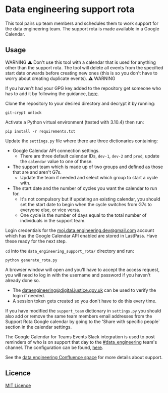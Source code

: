 # Data engineering support rota

This tool pairs up team members and schedules them to work support for the data engineering team. The support rota is made available in a Google Calendar.

## Usage

WARNING :warning: Don't use this tool with a calendar that is used for anything other than the support rota. The tool will delete all events from the specified start date onwards before creating new ones (this is so you don't have to worry about creating duplicate events). :warning: WARNING

If you haven't had your GPG key added to the repository get someone who has to add it by following the guidance, [here](./.git-crypt/README.md).

Clone the repository to your desired directory and decrypt it by running:

```
git-crypt unlock
```

Activate a Python virtual environment (tested with 3.10.4) then run:

```
pip install -r requirements.txt
```

Update the `settings.py` file where there are three dictionaries containing:

- Google Calendar API connection settings.
  - There are three default calendar IDs, `dev-1`, `dev-2` and `prod`, update the `calendar` value to one of these.
- The support team which is made up of two groups and defined as those that are and aren't G7s.
  - Update the team if needed and select which group to start a cycle with.
- The start date and the number of cycles you want the calendar to run for.
  - It's not compulsory but if updating an existing calendar, you should set the start date to begin when the cycle switches from G7s to everyone else, or vice versa.
  - One cycle is the number of days equal to the total number of individuals in the support team.

Login credentials for the moj.data.engineering.dev@gmail.com account which has the Google Calendar API enabled are stored in LastPass. Have these ready for the next step.

`cd` into the `data_engineering_support_rota/` directory and run:

```
python generate_rota.py
```

A browser window will open and you'll have to accept the access request, you will need to log in with the username and password if you haven't already done so.

- The dataengineering@digital.justice.gov.uk can be used to verify the login if needed.
- A session token gets created so you don't have to do this every time.

If you have modified the `support_team` dictionary in `settings.py` you should also add or remove the same team members email addresses from the Support Rota Google calendar by going to the 'Share with specific people` section in the calendar settings.

The Google Calendar for Teams Events Slack integration is used to post reminders of who is on support that day to the [#data_engineering](https://mojdt.slack.com/archives/CBVUV2613) team's channel. The configuration can be found, [here](https://mojdt.slack.com/services/1905620543633).

See the [data engineering Confluence space](https://dsdmoj.atlassian.net/l/cp/hBVj3UsV) for more details about support.

## Licence

[MIT Licence](LICENCE.md)
